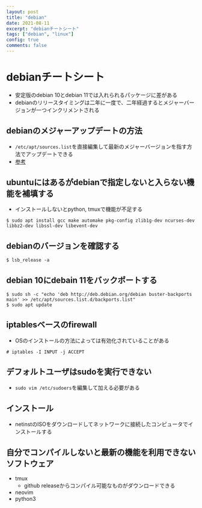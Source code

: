 ```yaml
---
layout: post
title: "debian"
date: 2021-08-11
excerpt: "debianチートシート"
tags: ["debian", "linux"]
config: true
comments: false
---
```


# debianチートシート
 - 安定版のdebian 10とdebian 11では入れられるパッケージに差がある
 - debianのリリースタイミングは二年に一度で、二年経過するとメジャーバージョンが一つインクリメントされる

## debianのメジャーアップデートの方法
 - `/etc/apt/sources.list`を直接編集して最新のメジャーバージョンを指す方法でアップデートできる
 - [参考](https://www.cyberciti.biz/faq/update-upgrade-debian-10-to-debian-11-bullseye/)

## ubuntuにはあるがdebianで指定しないと入らない機能を補填する
 - インストールしないとpython, tmuxで機能が不足する

```console
$ sudo apt install gcc make automake pkg-config zlib1g-dev ncurses-dev libbz2-dev libssl-dev libevent-dev
```

## debianのバージョンを確認する

```console
$ lsb_release -a
```

## debian 10にdebain 11をバックポートする

```console
$ sudo sh -c "echo 'deb http://deb.debian.org/debian buster-backports main' >> /etc/apt/sources.list.d/backports.list"
$ sudo apt update
```

## iptablesベースのfirewall
 - OSのインストールの方法によっては有効化されていることがある

```console
# iptables -I INPUT -j ACCEPT
```

## デフォルトユーザはsudoを実行できない
 - `sudo vim /etc/sudoers`を編集して加える必要がある

## インストール
 - netinstのISOをダウンロードしてネットワークに接続したコンピュータでインストールする

## 自分でコンパイルしないと最新の機能を利用できないソフトウェア
 - tmux
   - github releaseからコンパイル可能なものがダウンロードできる
 - neovim
 - python3
